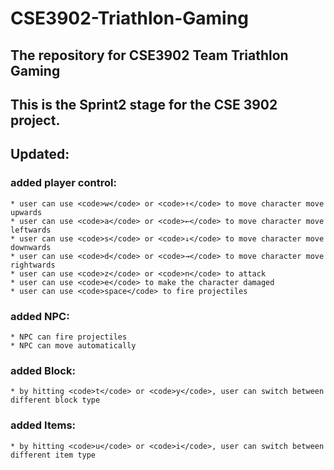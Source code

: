 # CSE3902-Triathlon-Gaming
## The repository for CSE3902 Team Triathlon Gaming
## This is the Sprint2 stage for the CSE 3902 project.
## Updated:
  ### added player control:
    * user can use <code>w</code> or <code>↑</code> to move character move upwards
    * user can use <code>a</code> or <code>←</code> to move character move leftwards
    * user can use <code>s</code> or <code>↓</code> to move character move downwards
    * user can use <code>d</code> or <code>→</code> to move character move rightwards
    * user can use <code>z</code> or <code>n</code> to attack
    * user can use <code>e</code> to make the character damaged
    * user can use <code>space</code> to fire projectiles
  ### added NPC:
    * NPC can fire projectiles
    * NPC can move automatically
  ### added Block:
    * by hitting <code>t</code> or <code>y</code>, user can switch between different block type
  ### added Items:
    * by hitting <code>u</code> or <code>i</code>, user can switch between different item type
